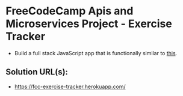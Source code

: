 # FreeCodeCamp Apis and Microservices Project - Exercise Tracker

* Build a full stack JavaScript app that is functionally similar to [this](https://fuschia-custard.glitch.me/).

## Solution URL(s):
  * https://fcc-exercise-tracker.herokuapp.com/